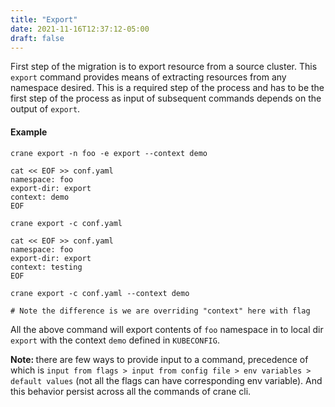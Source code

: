 ```yaml
---
title: "Export"
date: 2021-11-16T12:37:12-05:00
draft: false
---
```


First step of the migration is to export resource from a source cluster. This `export` command provides means of extracting resources from any namespace desired. This is a required step of the process and has to be the first step of the process as input of subsequent commands depends on the output of `export`.

#### Example

```
crane export -n foo -e export --context demo
```

```
cat << EOF >> conf.yaml
namespace: foo
export-dir: export
context: demo
EOF

crane export -c conf.yaml
```

```
cat << EOF >> conf.yaml
namespace: foo
export-dir: export
context: testing
EOF

crane export -c conf.yaml --context demo

# Note the difference is we are overriding "context" here with flag
```

All the above command will export contents of `foo` namespace in to local dir `export` with the context `demo` defined in `KUBECONFIG`.

<b>Note: </b> there are few ways to provide input to a command, precedence of which is `input from flags > input from config file > env variables > default values` (not all the flags can have corresponding env variable). And this behavior persist across all the commands of crane cli.